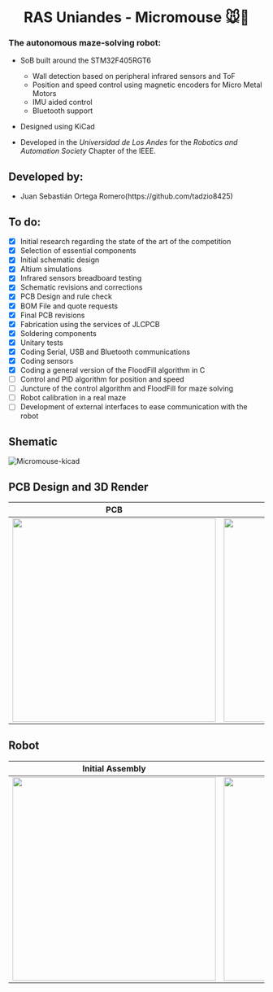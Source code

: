 <h1 align="center">RAS Uniandes  - Micromouse 🐭🧀</h1>

### The autonomous maze-solving robot:

- SoB built around the STM32F405RGT6 
  - Wall detection based on peripheral infrared sensors and ToF
  - Position and speed control using magnetic encoders for Micro Metal Motors
  - IMU aided control
  - Bluetooth support
 
- Designed using KiCad
 
- Developed in the *Universidad de Los Andes* for the *Robotics and Automation Society* Chapter of the IEEE.

## Developed by: 
<ul>
  <li>Juan Sebastián Ortega Romero(https://github.com/tadzio8425)</li>
</ul>

## To do: 
- [x] Initial research regarding the state of the art of the competition
- [x] Selection of essential components 
- [x] Initial schematic design
- [x] Altium simulations
- [x] Infrared sensors breadboard testing
- [x] Schematic revisions and corrections
- [x] PCB Design and rule check
- [x] BOM File and quote requests
- [x] Final PCB revisions
- [x] Fabrication using the services of JLCPCB
- [x] Soldering components
- [x] Unitary tests
- [x] Coding Serial, USB and Bluetooth communications
- [x] Coding sensors
- [x] Coding a general version of the FloodFill algorithm in C
- [ ] Control and PID algorithm for position and speed
- [ ] Juncture of the control algorithm and FloodFill for maze solving
- [ ] Robot calibration in a real maze
- [ ] Development of external interfaces to ease communication with the robot

## Shematic
![Micromouse-kicad](https://github.com/RASuniandes/Micromouse/assets/78126968/fe3fabea-0bf1-4be9-a2f5-132f21856092)

## PCB Design and 3D Render

| PCB | 3D |
| --- | --- |
| <img align="center" src="https://github.com/RASuniandes/Micromouse/assets/78126968/cecf4751-c09e-4eff-ad52-88b9e84cb419" width="400"/> | <img align="center" src="https://github.com/RASuniandes/Micromouse/assets/78126968/75619d0c-73f8-47fe-adb7-da892f7626c7" width="400"/> | 

## Robot
| Initial Assembly | Final Version |
| --- | --- |
| <img  src="https://github.com/RASuniandes/Micromouse/assets/78126968/16c8c403-569f-413f-9a64-a15f5507387d" width="400"/> | <img align="center" src="https://github.com/RASuniandes/Micromouse/assets/78126968/75619d0c-73f8-47fe-adb7-da892f7626c7" width="400"/> | 


